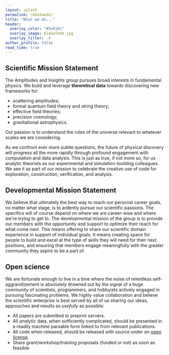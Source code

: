 ```yaml
---
layout: splash
permalink: /whatwedo/
title: "What we do..."
header:
  overlay_color: "#5e616c"
  overlay_image: blakeTomb.jpg
  overlay_filter: .4
author_profile: false
read_time: true
---
```


## Scientific Mission Statement

The Amplitudes and Insights group pursues broad interests in fundamental physics. We build and leverage **theoretical data** towards discovering new frameworks for:

* scattering amplitudes;
* formal quantum field theory and string theory;
* effective field theories;
* precision cosmology;
* gravitational astrophysics.

Our passion is to understand the rules of the universe relevant to whatever scales we are considering.

As we confront ever more subtle questions, the future of physical discovery will progress all the more rapidly through profound engagement with computation and data analysis.  This is just as true, if not more so, for us analytic theorists as our experimental and  simulation-building colleagues. We see it as part of our mission to celebrate the creative use of code for exploration, construction, verification, and analysis.

## Developmental Mission Statement

We believe that ultimately the best way to reach our personal career goals, no matter what  stage, is to ardently pursue our scientific passions.  The specifics will of course depend on where we are career-wise and where we're trying to get to.  The developmental mission of the group is to provide our members with the opportunity and support to optimize their reach for what come next. This means offering to share our scientific domain experience in support of individual goals.  It means creating space for people to build and excel at the type of skills they will need for their next positions, and ensuring that members engage meaningfully with the greater community they aspire to be a part of.

## Open science

  We are fortunate enough to live in a time where the noise of relentless self-aggrandizement is absolutely drowned out by the signal of a huge community of scientists, programmers, and hobbyists actively engaged in pursuing fascinating problems.  We highly value collaboration and believe the scientific enterprise is best served by all of us sharing our ideas, approaches and results as *usefully* as possible:

* All papers are submitted to preprint servers.
* All *analytic* data, when sufficiently complicated, should be presented in a readily machine parsable form linked to from relevant publications.
* All code when released, should be released with source under *an* [open license](https://choosealicense.com).
* Share grant/workshop/training proposals (funded or not) as soon as feasible
